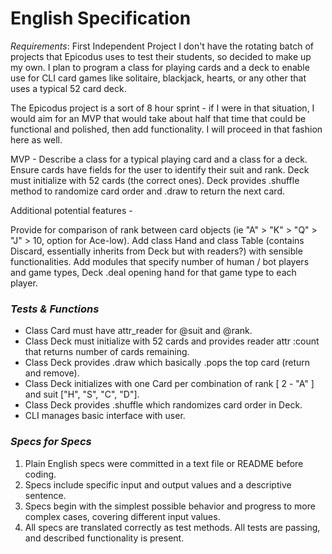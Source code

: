 # English Specification

_Requirements_: First Independent Project
I don't have the rotating batch of projects that Epicodus uses to test their students, so decided to make up my own. I plan to program a class for playing cards and a deck to enable use for CLI card games like solitaire, blackjack, hearts, or any other that uses a typical 52 card deck.

The Epicodus project is a sort of 8 hour sprint - if I were in that situation, I would aim for an MVP that would take about half that time that could be functional and polished, then add functionality. I will proceed in that fashion here as well.

MVP - Describe a class for a typical playing card and a class for a deck. Ensure cards have fields for the user to identify their suit and rank. Deck must initialize with 52 cards (the correct ones). Deck provides .shuffle method to randomize card order and .draw to return the next card.

Additional potential features - 

Provide for comparison of rank between card objects (ie "A" > "K" > "Q" > "J" > 10, option for Ace-low). 
Add class Hand and class Table (contains Discard, essentially inherits from Deck but with readers?) with sensible functionalities.
Add modules that specify number of human / bot players and game types, Deck .deal opening hand for that game type to each player.

### _Tests & Functions_

* Class Card must have attr_reader for @suit and @rank.
* Class Deck must initialize with 52 cards and provides reader attr :count that returns number of cards remaining.
* Class Deck provides .draw which basically .pops the top card (return and remove).
* Class Deck initializes with one Card per combination of rank [ 2 - "A" ] and suit ["H", "S", "C", "D"]. 
* Class Deck provides .shuffle which randomizes card order in Deck.
* CLI manages basic interface with user.

### _Specs for Specs_
1. Plain English specs were committed in a text file or README before coding.
2. Specs include specific input and output values and a descriptive sentence.
3. Specs begin with the simplest possible behavior and progress to more complex cases, covering different input values.
4. All specs are translated correctly as test methods.
All tests are passing, and described functionality is present.